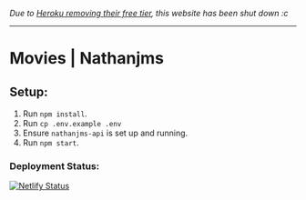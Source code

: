 _Due to [Heroku removing their free tier](https://help.heroku.com/RSBRUH58/removal-of-heroku-free-product-plans-faq), this website has been shut down :c_ 

___

# Movies | Nathanjms

## Setup:

1. Run `npm install`.
1. Run `cp .env.example .env`
1. Ensure `nathanjms-api` is set up and running.
1. Run `npm start`.

### Deployment Status:
[![Netlify Status](https://api.netlify.com/api/v1/badges/8f7d3f24-8764-4148-97b2-9ad040dd57ab/deploy-status)](https://app.netlify.com/sites/movies-nathanjms/deploys)
